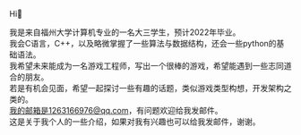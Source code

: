 Hi👋

我是来自福州大学计算机专业的一名大三学生，预计2022年毕业。<br />
我会C语言，C++，以及略微掌握了一些算法与数据结构，还会一些python的基础语法。<br />
我希望未来能成为一名游戏工程师，写出一个很棒的游戏，希望能遇到一些志同道合的朋友。<br />
若是有机会见面，希望一起探讨一些有趣的话题，类似游戏类型构想，开发架构之类的。<br />
我的邮箱是1263166976@qq.com，有问题欢迎给我发邮件。<br />
这是关于我个人的一些介绍，如果对我有兴趣也可以给我发邮件，谢谢。<br />
